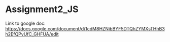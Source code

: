 # Assignment2_JS

Link to google doc: https://docs.google.com/document/d/1cdM8HZNibBYF5DTQhZYMXsTHhB3h2EfQPvUfC_GHFUA/edit
